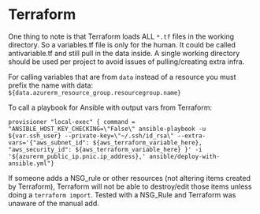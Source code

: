 # Terraform

One thing to note is that Terraform loads ALL `*.tf` files in the working directory. So a variables.tf file is only for the human. It could be called antivariable.tf and still pull in the data inside. A single working directory should be used per project to avoid issues of pulling/creating extra infra.

For calling variables that are from `data` instead of a resource you must prefix the name with data: `${data.azurerm_resource_group.resourcegroup.name}`

To call a playbook for Ansible with output vars from Terraform:

`provisioner "local-exec" { command = "ANSIBLE_HOST_KEY_CHECKING=\"False\" ansible-playbook -u ${var.ssh_user} --private-key=\"~/.ssh/id_rsa\" --extra-vars='{"aws_subnet_id": ${aws_terraform_variable_here}, "aws_security_id": ${aws_terraform_variable_here} }' -i '${azurerm_public_ip.pnic.ip_address},' ansible/deploy-with-ansible.yml"}`

If someone adds a NSG_rule or other resources (not altering items created by Terraform), Terraform will not be able to destroy/edit those items unless doing a `terraform import`. Tested with a NSG_Rule and Terraform was unaware of the manual add.


